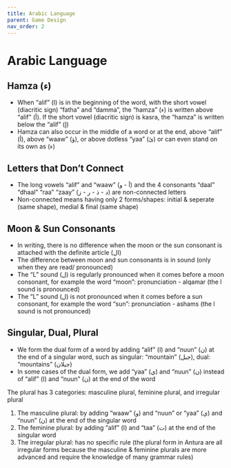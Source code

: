 ```yaml
---
title: Arabic Language
parent: Game Design
nav_order: 2
---
```

# Arabic Language

## Hamza (ء)

- When “alif” (ا) is in the beginning of the word, with the short vowel (diacritic sign) “fatha” and “damma”, the “hamza” (ء) is written above “alif” (أ). If the short vowel (diacritic sign) is kasra, the “hamza” is written below the “alif” (إ)
- Hamza can also occur in the middle of a word or at the end, above “alif” (أ), above “waaw” (ؤ), or above dotless “yaa” (ئ) or can even stand on its own as (ء)

## Letters that Don’t Connect

- The long vowels “alif” and “waaw” (أ - و) and the 4 consonants “daal” “dhaal” “raa” “zaay” (د - ذ - ر - ز) are non-connected letters
- Non-connected means having only 2 forms/shapes: initial & seperate (same shape), medial & final (same shape)

## Moon & Sun Consonants

- In writing, there is no difference when the moon or the sun consonant is attached with the definite article (ال)
- The difference between moon and sun consonants is in sound (only when they are read/ pronounced)
- The “L” sound (ل) is regularly pronounced when it comes before a moon consonant, for example the word “moon”: pronunciation - alqamar (the l sound is pronounced)
- The “L” sound (ل) is not pronounced when it comes before a sun consonant, for example the word “sun”: pronunciation - ashams (the l sound is not pronounced)

## Singular, Dual, Plural

- We form the dual form of a word by adding “alif” (ا) and “nuun” (ن) at the end of a singular word, such as singular: “mountain” (جبل), dual: “mountains” (جبلان)
- In some cases of the dual form, we add “yaa” (ي) and “nuun” (ن) instead of “alif” (ا) and “nuun” (ن) at the end of the word

The plural has 3 categories: masculine plural, feminine plural, and irregular plural

1. The masculine plural: by adding “waaw” (و) and “nuun” or “yaa” (ي) and “nuun” (ن) at the end of the singular word
2. The feminine plural: by adding “alif” (ا) and “taa” (ت) at the end of the singular word
3. The irregular plural: has no specific rule (the plural form in Antura are all irregular forms because the masculine & feminine plurals are more advanced and require the knowledge of many grammar rules)

